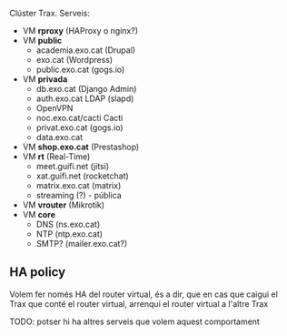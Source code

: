 Clúster Trax. Serveis:
- VM **rproxy** (HAProxy o nginx?)
- VM **public**
    - academia.exo.cat (Drupal)
    - exo.cat (Wordpress)
    - public.exo.cat (gogs.io)
- VM **privada**
    - db.exo.cat (Django Admin)
    - auth.exo.cat LDAP (slapd)
    - OpenVPN
    - noc.exo.cat/cacti Cacti
    - privat.exo.cat (gogs.io)
    - data.exo.cat
- VM **shop.exo.cat** (Prestashop)
- VM **rt** (Real-Time)
    - meet.guifi.net (jitsi)
    - xat.guifi.net (rocketchat)
    - matrix.exo.cat (matrix)
    - streaming (?) - pública
- VM **vrouter** (Mikrotik)
- VM **core**
    - DNS (ns.exo.cat)
    - NTP (ntp.exo.cat)
    - SMTP? (mailer.exo.cat?)

## HA policy

Volem fer només HA del router virtual, és a dir, que en cas que caigui el Trax que conté el router virtual, arrenqui el router virtual a l'altre Trax

TODO: potser hi ha altres serveis que volem aquest comportament

